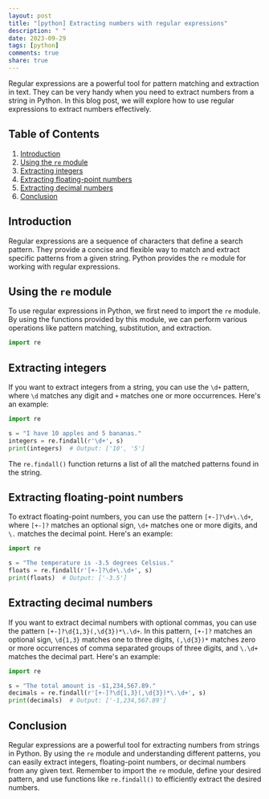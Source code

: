 ```yaml
---
layout: post
title: "[python] Extracting numbers with regular expressions"
description: " "
date: 2023-09-29
tags: [python]
comments: true
share: true
---
```


Regular expressions are a powerful tool for pattern matching and extraction in text. They can be very handy when you need to extract numbers from a string in Python. In this blog post, we will explore how to use regular expressions to extract numbers effectively.

## Table of Contents
1. [Introduction](#introduction)
2. [Using the `re` module](#using-the-re-module)
3. [Extracting integers](#extracting-integers)
4. [Extracting floating-point numbers](#extracting-floating-point-numbers)
5. [Extracting decimal numbers](#extracting-decimal-numbers)
6. [Conclusion](#conclusion)

## Introduction <a name="introduction"></a>

Regular expressions are a sequence of characters that define a search pattern. They provide a concise and flexible way to match and extract specific patterns from a given string. Python provides the `re` module for working with regular expressions.

## Using the `re` module <a name="using-the-re-module"></a>

To use regular expressions in Python, we first need to import the `re` module. By using the functions provided by this module, we can perform various operations like pattern matching, substitution, and extraction.

```python
import re
```

## Extracting integers <a name="extracting-integers"></a>

If you want to extract integers from a string, you can use the `\d+` pattern, where `\d` matches any digit and `+` matches one or more occurrences. Here's an example:

```python
import re

s = "I have 10 apples and 5 bananas."
integers = re.findall(r'\d+', s)
print(integers)  # Output: ['10', '5']
```

The `re.findall()` function returns a list of all the matched patterns found in the string.

## Extracting floating-point numbers <a name="extracting-floating-point-numbers"></a>

To extract floating-point numbers, you can use the pattern `[+-]?\d+\.\d+`, where `[+-]?` matches an optional sign, `\d+` matches one or more digits, and `\.` matches the decimal point. Here's an example:

```python
import re

s = "The temperature is -3.5 degrees Celsius."
floats = re.findall(r'[+-]?\d+\.\d+', s)
print(floats)  # Output: ['-3.5']
```

## Extracting decimal numbers <a name="extracting-decimal-numbers"></a>

If you want to extract decimal numbers with optional commas, you can use the pattern `[+-]?\d{1,3}(,\d{3})*\.\d+`. In this pattern, `[+-]?` matches an optional sign, `\d{1,3}` matches one to three digits, `(,\d{3})*` matches zero or more occurrences of comma separated groups of three digits, and `\.\d+` matches the decimal part. Here's an example:

```python
import re

s = "The total amount is -$1,234,567.89."
decimals = re.findall(r'[+-]?\d{1,3}(,\d{3})*\.\d+', s)
print(decimals)  # Output: ['-1,234,567.89']
```

## Conclusion <a name="conclusion"></a>

Regular expressions are a powerful tool for extracting numbers from strings in Python. By using the `re` module and understanding different patterns, you can easily extract integers, floating-point numbers, or decimal numbers from any given text. Remember to import the `re` module, define your desired pattern, and use functions like `re.findall()` to efficiently extract the desired numbers.